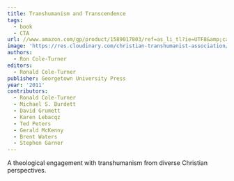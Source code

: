 ```yaml
---
title: Transhumanism and Transcendence
tags:
  - book
  - CTA
url: //www.amazon.com/gp/product/1589017803/ref=as_li_tl?ie=UTF8&amp;camp=1789&amp;creative=390957&amp;creativeASIN=1589017803&amp;linkCode=as2&amp;tag=httpmicahreco-20&amp;linkId=UEP4W36PJWA7QBXH
image: 'https://res.cloudinary.com/christian-transhumanist-association/image/upload/v1757363638/books/61nU2NPqBfL._SL1500_.jpg'
authors:
  - Ron Cole-Turner
editors:
  - Ronald Cole-Turner
publisher: Georgetown University Press
year: '2011'
contributors:
  - Ronald Cole-Turner
  - Michael S. Burdett
  - David Grumett
  - Karen Lebacqz
  - Ted Peters
  - Gerald McKenny
  - Brent Waters
  - Stephen Garner
---
```

A theological engagement with transhumanism from diverse Christian perspectives.
